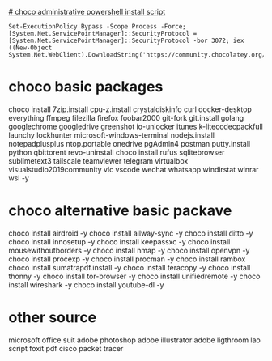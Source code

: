 [# choco administrative powershell install script](https://chocolatey.org/install)
```
Set-ExecutionPolicy Bypass -Scope Process -Force; [System.Net.ServicePointManager]::SecurityProtocol = [System.Net.ServicePointManager]::SecurityProtocol -bor 3072; iex ((New-Object System.Net.WebClient).DownloadString('https://community.chocolatey.org/install.ps1'))
```
# choco basic packages
choco install 7zip.install cpu-z.install crystaldiskinfo curl docker-desktop everything ffmpeg filezilla firefox foobar2000 git-fork git.install golang googlechrome googledrive greenshot io-unlocker itunes k-litecodecpackfull launchy lockhunter microsoft-windows-terminal nodejs.install notepadplusplus ntop.portable onedrive pgAdmin4 postman putty.install python qbittorent revo-uninstall
choco install rufus sqlitebrowser sublimetext3 tailscale teamviewer telegram virtualbox visualstudio2019community vlc vscode wechat whatsapp windirstat winrar wsl -y


# choco alternative basic packave
choco install airdroid -y
choco install allway-sync -y
choco install ditto -y
choco install innosetup -y
choco install keepassxc -y
choco install mousewithoutborders -y
choco install nmap -y
choco install openvpn -y
choco install procexp -y
choco install procman -y
choco install rambox
choco install sumatrapdf.install -y
choco install teracopy -y
choco install thonny -y
choco install tor-browser -y
choco install unifiedremote -y
choco install wireshark -y
choco install youtube-dl -y

# other source
microsoft office suit
adobe photoshop
adobe illustrator
adobe ligthroom
lao script
foxit pdf
cisco packet tracer
